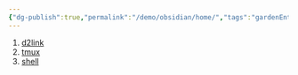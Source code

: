 ```yaml
---
{"dg-publish":true,"permalink":"/demo/obsidian/home/","tags":"gardenEntry"}
---
```



1.  [d2link](https://obsidian.netlify.app/demo/obsidian/d2/)
2. [tmux](https://obsidian.netlify.app/demo/obsidian/demo/)
3. [shell](https://obsidian.netlify.app/demo/obsidian/demo1/)
